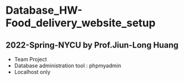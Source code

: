 # Database_HW-Food_delivery_website_setup
## 2022-Spring-NYCU by Prof.Jiun-Long Huang
- Team Project
- Database administration tool : phpmyadmin
- Localhost only
